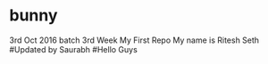 # bunny
3rd Oct 2016 batch
3rd Week
My First Repo
My name is Ritesh Seth
#Updated by Saurabh
#Hello Guys
